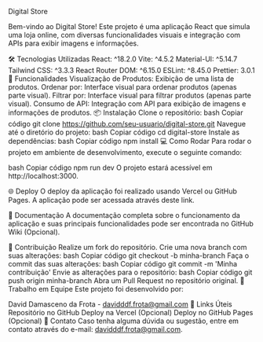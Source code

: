 Digital Store

Bem-vindo ao Digital Store! Este projeto é uma aplicação React que simula uma loja online, com diversas funcionalidades visuais e integração com APIs para exibir imagens e informações.

🛠️ Tecnologias Utilizadas
React: ^18.2.0
Vite: ^4.5.2
Material-UI: ^5.14.7
Tailwind CSS: ^3.3.3
React Router DOM: ^6.15.0
ESLint: ^8.45.0
Prettier: 3.0.1
🚀 Funcionalidades
Visualização de Produtos: Exibição de uma lista de produtos.
Ordenar por: Interface visual para ordenar produtos (apenas parte visual).
Filtrar por: Interface visual para filtrar produtos (apenas parte visual).
Consumo de API: Integração com API para exibição de imagens e informações de produtos.
📦 Instalação
Clone o repositório:
bash
Copiar código
git clone https://github.com/seu-usuario/digital-store.git
Navegue até o diretório do projeto:
bash
Copiar código
cd digital-store
Instale as dependências:
bash
Copiar código
npm install
💻 Como Rodar
Para rodar o projeto em ambiente de desenvolvimento, execute o seguinte comando:

bash
Copiar código
npm run dev
O projeto estará acessível em http://localhost:3000.

🌐 Deploy
O deploy da aplicação foi realizado usando Vercel ou GitHub Pages. A aplicação pode ser acessada através deste link.

📝 Documentação
A documentação completa sobre o funcionamento da aplicação e suas principais funcionalidades pode ser encontrada no GitHub Wiki (Opcional).

🤝 Contribuição
Realize um fork do repositório.
Crie uma nova branch com suas alterações:
bash
Copiar código
git checkout -b minha-branch
Faça o commit das suas alterações:
bash
Copiar código
git commit -m 'Minha contribuição'
Envie as alterações para o repositório:
bash
Copiar código
git push origin minha-branch
Abra um Pull Request no repositório original.
👥 Trabalho em Equipe
Este projeto foi desenvolvido por:

David Damasceno da Frota - davidddf.frota@gmail.com
🔗 Links Úteis
Repositório no GitHub
Deploy na Vercel (Opcional)
Deploy no GitHub Pages (Opcional)
📧 Contato
Caso tenha alguma dúvida ou sugestão, entre em contato através do e-mail: davidddf.frota@gmail.com.
